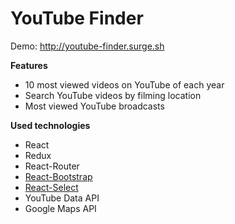 # YouTube Finder
Demo: http://youtube-finder.surge.sh

<strong>Features</strong>
<ul>
  <li>10 most viewed videos on YouTube of each year</li>
  <li>Search YouTube videos by filming location</li>
  <li>Most viewed YouTube broadcasts</li>
</ul>

<strong>Used technologies</strong>
<ul>
  <li>React</li>
  <li>Redux</li>
  <li>React-Router</li>
  <li><a href="https://github.com/react-bootstrap/react-bootstrap">React-Bootstrap</a></li>
  <li><a href="https://github.com/JedWatson/react-select">React-Select</a></li>
  <li>YouTube Data API</li>
  <li>Google Maps API</li>
</ul>
